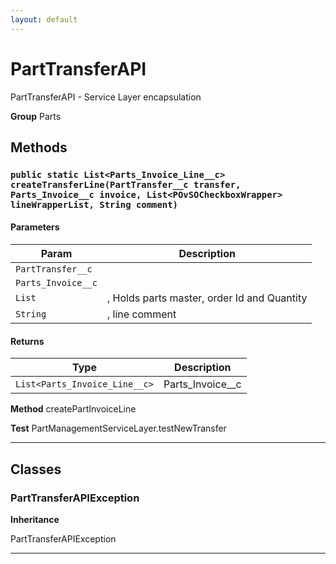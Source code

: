 ```yaml
---
layout: default
---
```

# PartTransferAPI

PartTransferAPI - Service Layer encapsulation


**Group** Parts

## Methods
### `public static List<Parts_Invoice_Line__c> createTransferLine(PartTransfer__c transfer, Parts_Invoice__c invoice, List<POvSOCheckboxWrapper> lineWrapperList, String comment)`
#### Parameters

|Param|Description|
|---|---|
|`PartTransfer__c`||
|`Parts_Invoice__c`||
|`List`|<POvSOCheckboxWrapper>, Holds parts master, order Id and Quantity|
|`String`|, line comment|

#### Returns

|Type|Description|
|---|---|
|`List<Parts_Invoice_Line__c>`|Parts_Invoice__c|


**Method** createPartInvoiceLine


**Test** PartManagementServiceLayer.testNewTransfer

---
## Classes
### PartTransferAPIException

**Inheritance**

PartTransferAPIException


---
